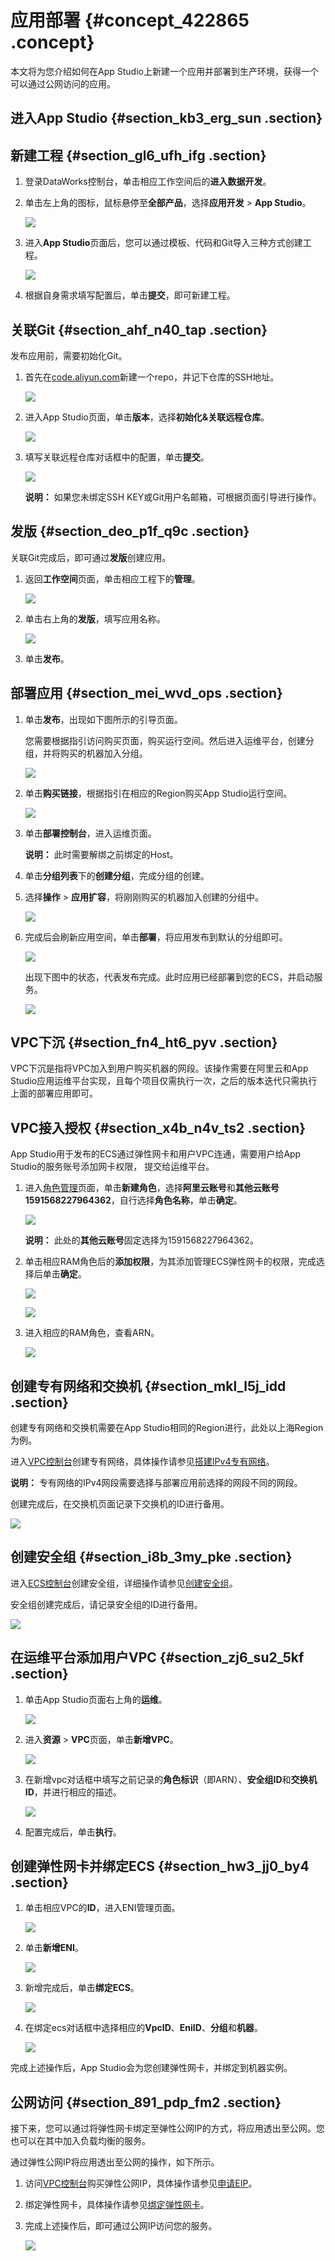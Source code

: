 # 应用部署 {#concept_422865 .concept}

本文将为您介绍如何在App Studio上新建一个应用并部署到生产环境，获得一个可以通过公网访问的应用。

## 进入App Studio {#section_kb3_erg_sun .section}

## 新建工程 {#section_gl6_ufh_ifg .section}

1.  登录DataWorks控制台，单击相应工作空间后的**进入数据开发**。
2.  单击左上角的图标，鼠标悬停至**全部产品**，选择**应用开发** \> **App Studio**。

    ![](http://static-aliyun-doc.oss-cn-hangzhou.aliyuncs.com/assets/img/341814/156091819148595_zh-CN.png)

3.  进入**App Studio**页面后，您可以通过模板、代码和Git导入三种方式创建工程。

    ![](http://static-aliyun-doc.oss-cn-hangzhou.aliyuncs.com/assets/img/341814/156091819148596_zh-CN.png)

4.  根据自身需求填写配置后，单击**提交**，即可新建工程。

## 关联Git {#section_ahf_n40_tap .section}

发布应用前，需要初始化Git。

1.  首先在[code.aliyun.com](Code页面)新建一个repo，并记下仓库的SSH地址。

    ![](http://static-aliyun-doc.oss-cn-hangzhou.aliyuncs.com/assets/img/341814/156091819248603_zh-CN.png)

2.  进入App Studio页面，单击**版本**，选择**初始化&关联远程仓库**。

    ![](http://static-aliyun-doc.oss-cn-hangzhou.aliyuncs.com/assets/img/341814/156091819248610_zh-CN.png)

3.  填写关联远程仓库对话框中的配置，单击**提交**。

    ![](http://static-aliyun-doc.oss-cn-hangzhou.aliyuncs.com/assets/img/341814/156091819248612_zh-CN.png)

    **说明：** 如果您未绑定SSH KEY或Git用户名邮箱，可根据页面引导进行操作。


## 发版 {#section_deo_p1f_q9c .section}

关联Git完成后，即可通过**发版**创建应用。

1.  返回**工作空间**页面，单击相应工程下的**管理**。

    ![](http://static-aliyun-doc.oss-cn-hangzhou.aliyuncs.com/assets/img/341814/156091819248620_zh-CN.png)

2.  单击右上角的**发版**，填写应用名称。

    ![](http://static-aliyun-doc.oss-cn-hangzhou.aliyuncs.com/assets/img/341814/156091819348622_zh-CN.png)

3.  单击**发布**。

## 部署应用 {#section_mei_wvd_ops .section}

1.  单击**发布**，出现如下图所示的引导页面。

    您需要根据指引访问购买页面，购买运行空间。然后进入运维平台，创建分组，并将购买的机器加入分组。

    ![](http://static-aliyun-doc.oss-cn-hangzhou.aliyuncs.com/assets/img/341814/156091819348625_zh-CN.png)

2.  单击**购买链接**，根据指引在相应的Region购买App Studio运行空间。

    ![](http://static-aliyun-doc.oss-cn-hangzhou.aliyuncs.com/assets/img/341814/156091819348626_zh-CN.png)

3.  单击**部署控制台**，进入运维页面。

    **说明：** 此时需要解绑之前绑定的Host。

4.  单击**分组列表**下的**创建分组**，完成分组的创建。
5.  选择**操作** \> **应用扩容**，将刚刚购买的机器加入创建的分组中。

    ![](http://static-aliyun-doc.oss-cn-hangzhou.aliyuncs.com/assets/img/341814/156091819448629_zh-CN.png)

6.  完成后会刷新应用空间，单击**部署**，将应用发布到默认的分组即可。

    ![](http://static-aliyun-doc.oss-cn-hangzhou.aliyuncs.com/assets/img/341814/156091819448641_zh-CN.png)

    出现下图中的状态，代表发布完成。此时应用已经部署到您的ECS，并启动服务。

    ![](http://static-aliyun-doc.oss-cn-hangzhou.aliyuncs.com/assets/img/341814/156091819448642_zh-CN.png)


## VPC下沉 {#section_fn4_ht6_pyv .section}

VPC下沉是指将VPC加入到用户购买机器的网段。该操作需要在阿里云和App Studio应用运维平台实现，且每个项目仅需执行一次，之后的版本迭代只需执行上面的部署应用即可。

## VPC接入授权 {#section_x4b_n4v_ts2 .section}

App Studio用于发布的ECS通过弹性网卡和用户VPC连通，需要用户给App Studio的服务账号添加网卡权限， 提交给运维平台。

1.  进入[角色管理](https://ram.console.aliyun.com/roles)页面，单击**新建角色**，选择**阿里云账号**和**其他云账号1591568227964362**，自行选择**角色名称**，单击**确定**。

    ![](http://static-aliyun-doc.oss-cn-hangzhou.aliyuncs.com/assets/img/341814/156091819448653_zh-CN.png)

    **说明：** 此处的**其他云账号**固定选择为1591568227964362。

2.  单击相应RAM角色后的**添加权限**，为其添加管理ECS弹性网卡的权限，完成选择后单击**确定**。

    ![](http://static-aliyun-doc.oss-cn-hangzhou.aliyuncs.com/assets/img/341814/156091819548654_zh-CN.png)

    ![](http://static-aliyun-doc.oss-cn-hangzhou.aliyuncs.com/assets/img/341814/156091819548655_zh-CN.png)

3.  进入相应的RAM角色，查看ARN。

    ![](http://static-aliyun-doc.oss-cn-hangzhou.aliyuncs.com/assets/img/341814/156091819548658_zh-CN.png)


## 创建专有网络和交换机 {#section_mkl_l5j_idd .section}

创建专有网络和交换机需要在App Studio相同的Region进行，此处以上海Region为例。

进入[VPC控制台](https://vpc.console.aliyun.com/vpc/cn-shanghai/vpcs)创建专有网络，具体操作请参见[搭建IPv4专有网络](../../../../cn.zh-CN/快速入门/搭建IPv4专有网络.md#)。

**说明：** 专有网络的IPv4网段需要选择与部署应用前选择的网段不同的网段。

创建完成后，在交换机页面记录下交换机的ID进行备用。

![](http://static-aliyun-doc.oss-cn-hangzhou.aliyuncs.com/assets/img/341814/156091819648662_zh-CN.png)

## 创建安全组 {#section_i8b_3my_pke .section}

进入[ECS控制台](https://ecs.console.aliyun.com/#/securityGroup/region/cn-shanghai)创建安全组，详细操作请参见[创建安全组](../../../../cn.zh-CN/安全/安全组/创建安全组.md#)。

安全组创建完成后，请记录安全组的ID进行备用。

![](http://static-aliyun-doc.oss-cn-hangzhou.aliyuncs.com/assets/img/341814/156091819648672_zh-CN.png)

## 在运维平台添加用户VPC {#section_zj6_su2_5kf .section}

1.  单击App Studio页面右上角的**运维**。

    ![](http://static-aliyun-doc.oss-cn-hangzhou.aliyuncs.com/assets/img/341814/156091819648673_zh-CN.png)

2.  进入**资源** \> **VPC**页面，单击**新增VPC**。

    ![](http://static-aliyun-doc.oss-cn-hangzhou.aliyuncs.com/assets/img/341814/156091819648674_zh-CN.png)

3.  在新增vpc对话框中填写之前记录的**角色标识**（即ARN）、**安全组ID**和**交换机ID**，并进行相应的描述。

    ![](http://static-aliyun-doc.oss-cn-hangzhou.aliyuncs.com/assets/img/341814/156091819748677_zh-CN.png)

4.  配置完成后，单击**执行**。

## 创建弹性网卡并绑定ECS {#section_hw3_jj0_by4 .section}

1.  单击相应VPC的**ID**，进入ENI管理页面。

    ![](http://static-aliyun-doc.oss-cn-hangzhou.aliyuncs.com/assets/img/341814/156091819748679_zh-CN.png)

2.  单击**新增ENI**。

    ![](http://static-aliyun-doc.oss-cn-hangzhou.aliyuncs.com/assets/img/341814/156091819748680_zh-CN.png)

3.  新增完成后，单击**绑定ECS**。

    ![](http://static-aliyun-doc.oss-cn-hangzhou.aliyuncs.com/assets/img/341814/156091819848681_zh-CN.png)

4.  在绑定ecs对话框中选择相应的**VpcID**、**EniID**、**分组**和**机器**。

    ![](http://static-aliyun-doc.oss-cn-hangzhou.aliyuncs.com/assets/img/341814/156091819848683_zh-CN.png)


完成上述操作后，App Studio会为您创建弹性网卡，并绑定到机器实例。

## 公网访问 {#section_891_pdp_fm2 .section}

接下来，您可以通过将弹性网卡绑定至弹性公网IP的方式，将应用透出至公网。您也可以在其中加入负载均衡的服务。

通过弹性公网IP将应用透出至公网的操作，如下所示。

1.  访问[VPC控制台](https://vpc.console.aliyun.com/eip/cn-shanghai/eips)购买弹性公网IP，具体操作请参见[申请EIP](../../../../cn.zh-CN/用户指南/申请EIP/申请新EIP.md#)。
2.  绑定弹性网卡，具体操作请参见[绑定弹性网卡](../../../../cn.zh-CN/用户指南/绑定云资源/绑定辅助弹性网卡/概述.md#)。
3.  完成上述操作后，即可通过公网IP访问您的服务。

    ![](http://static-aliyun-doc.oss-cn-hangzhou.aliyuncs.com/assets/img/341814/156091819848690_zh-CN.png)


